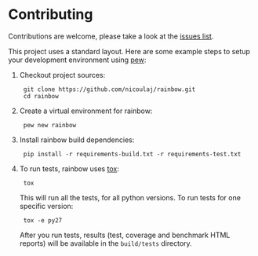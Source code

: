 Contributing
============

Contributions are welcome, please take a look at the [issues list](https://github.com/nicoulaj/rainbow/issues).

This project uses a standard layout. Here are some example steps to setup
your development environment using [pew](https://github.com/berdario/pew):

1. Checkout project sources:

        git clone https://github.com/nicoulaj/rainbow.git
        cd rainbow

2. Create a virtual environment for rainbow:

        pew new rainbow

3. Install rainbow build dependencies:

        pip install -r requirements-build.txt -r requirements-test.txt

4. To run tests, rainbow uses [tox](https://tox.readthedocs.io):

        tox

   This will run all the tests, for all python versions. To run tests for
   one specific version:

        tox -e py27

   After you run tests, results (test, coverage and benchmark HTML reports) will be available in the `build/tests` directory.
